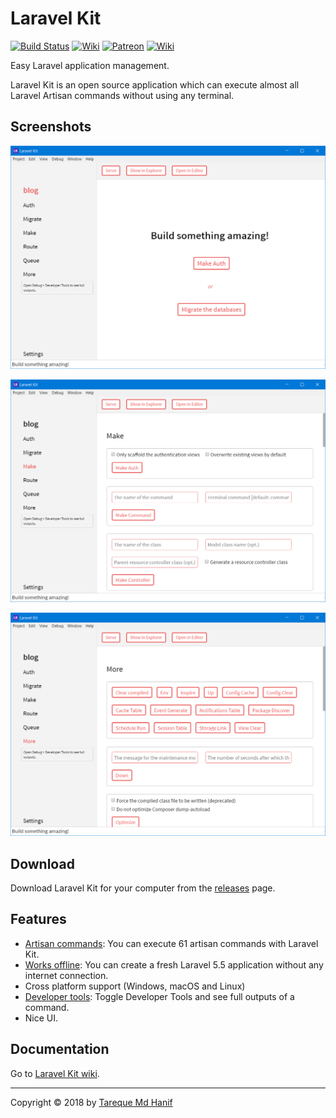 # Laravel Kit

[![Build Status](https://travis-ci.org/tarequemdhanif/laravel-kit.svg?branch=master)](https://travis-ci.org/tarequemdhanif/laravel-kit) [![Wiki](https://img.shields.io/badge/wiki-working_on_it-yellow.svg)](https://github.com/tarequemdhanif/laravel-kit/wiki) [![Patreon](https://img.shields.io/badge/support-patreon-orange.svg)](https://patreon.com/tarequemdhanif) [![Wiki](https://img.shields.io/badge/donate-paypal-blue.svg)](https://paypal.me/tarequemdhanif) 

Easy Laravel application management.

Laravel Kit is an open source application which can execute almost all Laravel Artisan commands without using any terminal.

## Screenshots

![Main](screenshots/main.png)



![Main](screenshots/make.png)

![Main](screenshots/more.png)

## Download

Download Laravel Kit for your computer from the [releases](https://github.com/tarequemdhanif/laravel-kit/releases/latest) page.

## Features

* [Artisan commands](#): You can execute 61 artisan commands with Laravel Kit.
* [Works offline](#): You can create a fresh Laravel 5.5 application without any internet connection.
* Cross platform support (Windows, macOS and Linux)
* [Developer tools](#): Toggle Developer Tools and see full outputs of a command.
* Nice UI.


## Documentation

Go to [Laravel Kit wiki](https://github.com/tarequemdhanif/laravel-kit/wiki).

------

Copyright © 2018 by [Tareque Md Hanif](https://github.com/tarequemdhanif)
